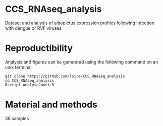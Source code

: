 # CCS_RNAseq_analysis

Dataset and analysis of albopictus expression profiles following infection with dengue or RVF viruses

# Reproductibility

Analysis and figures can be generated using the following command on an unix terminal

```
git clone https://github.com/loire/CCS_RNAseq_analysis
cd CCS_RNAseq_analysis
Rscript AnalyseCount.R
```


# Material and methods

36 samples 






